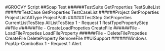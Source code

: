 #GROOVY Script
##Soap Test
######TestSuite
	GetProperties
	TestSuiteList
######TestCase
	GetProperties
	TestCaseList
######Project
	GetProperties
	ProjectListAllType
	ProjectPath
######TestStep
	GetProperties
	CurrentListTesStep
	AllListTesStep
	1 - Request 1
	RestTypePropertyStep
##File
######File - CreateLoadPropeties
	CreateFile
######File - LoadFilePropeties
	LoadFileProperty
######File - DeleteFilePropeties
	CreateFile
	DeleteProperty
	RemoveFile
##UISupport
######Windows
	PopUp-ComboBox
	1 - Request 1
	Alert
